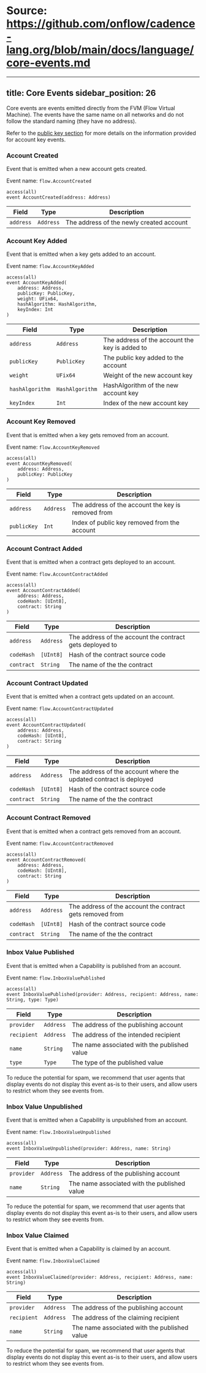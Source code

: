 # Source: https://github.com/onflow/cadence-lang.org/blob/main/docs/language/core-events.md

---
title: Core Events
sidebar_position: 26
---

Core events are events emitted directly from the FVM (Flow Virtual Machine).
The events have the same name on all networks and do not follow the standard naming (they have no address).

Refer to the [public key section](./crypto.mdx#public-keys) for more details on the information provided for account key events.

### Account Created

Event that is emitted when a new account gets created.

Event name: `flow.AccountCreated`

```cadence
access(all)
event AccountCreated(address: Address)
```

| Field             | Type      | Description                              |
| ----------------- | --------- | ---------------------------------------- |
| `address`         | `Address` | The address of the newly created account |


### Account Key Added

Event that is emitted when a key gets added to an account.

Event name: `flow.AccountKeyAdded`

```cadence
access(all)
event AccountKeyAdded(
    address: Address,
    publicKey: PublicKey,
    weight: UFix64,
    hashAlgorithm: HashAlgorithm,
    keyIndex: Int
)
```

| Field           | Type            | Description                                    |
|-----------------|-----------------|------------------------------------------------|
| `address`       | `Address`       | The address of the account the key is added to |
| `publicKey`     | `PublicKey`     | The public key added to the account            |
| `weight`        | `UFix64`        | Weight of the new account key                  |
| `hashAlgorithm` | `HashAlgorithm` | HashAlgorithm of the new account key           |
| `keyIndex`      | `Int`           | Index of the new account key                   |

### Account Key Removed

Event that is emitted when a key gets removed from an account.

Event name: `flow.AccountKeyRemoved`

```cadence
access(all)
event AccountKeyRemoved(
    address: Address,
    publicKey: PublicKey
)
```

| Field       | Type      | Description                                        |
|-------------|-----------|----------------------------------------------------|
| `address`   | `Address` | The address of the account the key is removed from |
| `publicKey` | `Int`     | Index of public key removed from the account       |

### Account Contract Added

Event that is emitted when a contract gets deployed to an account.

Event name: `flow.AccountContractAdded`

```cadence
access(all)
event AccountContractAdded(
    address: Address,
    codeHash: [UInt8],
    contract: String
)
```

| Field       | Type   | Description                                                  |
| ----------- | ------ | ------------------------------------------------------------ |
| `address`   | `Address` | The address of the account the contract gets deployed to  |
| `codeHash`  | `[UInt8]` | Hash of the contract source code                          |
| `contract`  | `String`  | The name of the the contract                              |

### Account Contract Updated

Event that is emitted when a contract gets updated on an account.

Event name: `flow.AccountContractUpdated`

```cadence
access(all)
event AccountContractUpdated(
    address: Address,
    codeHash: [UInt8],
    contract: String
)
```

| Field       | Type      | Description                                              |
| ----------- | --------- | -------------------------------------------------------- |
| `address`   | `Address` | The address of the account where the updated contract is deployed  |
| `codeHash`  | `[UInt8]` | Hash of the contract source code                         |
| `contract`  | `String`  | The name of the the contract                             |


### Account Contract Removed

Event that is emitted when a contract gets removed from an account.

Event name: `flow.AccountContractRemoved`

```cadence
access(all)
event AccountContractRemoved(
    address: Address,
    codeHash: [UInt8],
    contract: String
)
```

| Field       | Type      | Description                                               |
| ----------- | --------- | --------------------------------------------------------- |
| `address`   | `Address` | The address of the account the contract gets removed from |
| `codeHash`  | `[UInt8]` | Hash of the contract source code                          |
| `contract`  | `String`  | The name of the the contract                              |

### Inbox Value Published

Event that is emitted when a Capability is published from an account.

Event name: `flow.InboxValuePublished`

```cadence
access(all)
event InboxValuePublished(provider: Address, recipient: Address, name: String, type: Type)
```

| Field             | Type      | Description                                  |
| ----------------- | --------- | -------------------------------------------- |
| `provider`        | `Address` | The address of the publishing account        |
| `recipient`       | `Address` | The address of the intended recipient        |
| `name`            | `String`  | The name associated with the published value |
| `type`            | `Type`    | The type of the published value              |

To reduce the potential for spam,
we recommend that user agents that display events do not display this event as-is to their users,
and allow users to restrict whom they see events from.

### Inbox Value Unpublished

Event that is emitted when a Capability is unpublished from an account.

Event name: `flow.InboxValueUnpublished`

```cadence
access(all)
event InboxValueUnpublished(provider: Address, name: String)
```

| Field           | Type      | Description                                  |
| --------------- | --------- | -------------------------------------------- |
| `provider`      | `Address` | The address of the publishing account        |
| `name`          | `String`  | The name associated with the published value |

To reduce the potential for spam,
we recommend that user agents that display events do not display this event as-is to their users,
and allow users to restrict whom they see events from.

### Inbox Value Claimed

Event that is emitted when a Capability is claimed by an account.

Event name: `flow.InboxValueClaimed`

```cadence
access(all)
event InboxValueClaimed(provider: Address, recipient: Address, name: String)
```

| Field           | Type      | Description                                  |
| --------------- | --------- | -------------------------------------------- |
| `provider`      | `Address` | The address of the publishing account        |
| `recipient`     | `Address` | The address of the claiming recipient        |
| `name`          | `String`  | The name associated with the published value |

To reduce the potential for spam,
we recommend that user agents that display events do not display this event as-is to their users,
and allow users to restrict whom they see events from.
